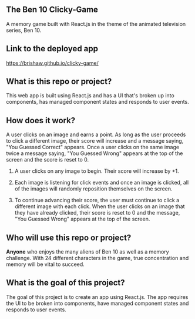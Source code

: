 ## The Ben 10 Clicky-Game
 A memory game built with React.js in the theme of the animated television series, Ben 10.

## Link to the deployed app
https://brishaw.github.io/clicky-game/

## What is this repo or project?
This web app is built using React.js and has a UI that's broken up into components, has managed component states and responds to user events.

## How does it work?
A user clicks on an image and earns a point. As long as the user proceeds to click a different image, their score will increase and a message saying, "You Guessed Correct" appears. Once a user clicks on the same image twice a message saying, "You Guessed Wrong" appears at the top of the screen and the score is reset to 0.

1. A user clicks on any image to begin. Their score will increase by +1.

2. Each image is listening for click events and once an image is clicked, all of the images will randomly reposition themselves on the screen.

3. To continue advancing their score, the user must continue to click a different image with each click. When the user clicks on an image that they have already clicked, their score is reset to 0 and the message, "You Guessed Wrong" appears at the top of the screen.

## Who will use this repo or project?
**Anyone** who enjoys the many aliens of Ben 10 as well as a memory challenge. With 24 different characters in the game, true concentration and memory will be vital to succeed.

## What is the goal of this project?
The goal of this project is to create an app using React.js. The app requires the UI to be broken into components, have managed component states and responds to user events.